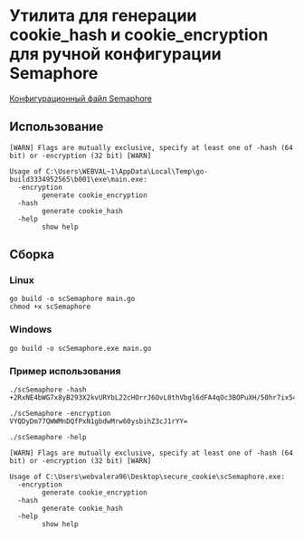 # Утилита для генерации cookie_hash и cookie_encryption для ручной конфигурации Semaphore

[Конфигурационный файл Semaphore][semaphore_config]

## Использование
```
[WARN] Flags are mutually exclusive, specify at least one of -hash (64 bit) or -encryption (32 bit) [WARN]

Usage of C:\Users\WEBVAL~1\AppData\Local\Temp\go-build3334952565\b001\exe\main.exe:
  -encryption
        generate cookie_encryption
  -hash
        generate cookie_hash
  -help
        show help
```

## Сборка
### Linux
```
go build -o scSemaphore main.go 
chmod +x scSemaphore
```

### Windows
```
go build -o scSemaphore.exe main.go 
```

[semaphore_config]: https://docs.semui.co/administration-guide/configuration#configuration-file

### Пример использования
```
./scSemaphore -hash
+2RxNE4bWG7x8yB293X2kvURYbL22cHOrrJ6OvL0thVbgl6dFA4qOc3BOPuXH/50hr7ix54ap/UdAt/nvPRokg==

./scSemaphore -encryption
VYQDyDm77QWWMnDQfPxN1gbdwMrw60ysbihZ3cJ1rYY=

./scSemaphore -help      

[WARN] Flags are mutually exclusive, specify at least one of -hash (64 bit) or -encryption (32 bit) [WARN]

Usage of C:\Users\webvalera96\Desktop\secure_cookie\scSemaphore.exe:
  -encryption
        generate cookie_encryption
  -hash
        generate cookie_hash
  -help
        show help
```
